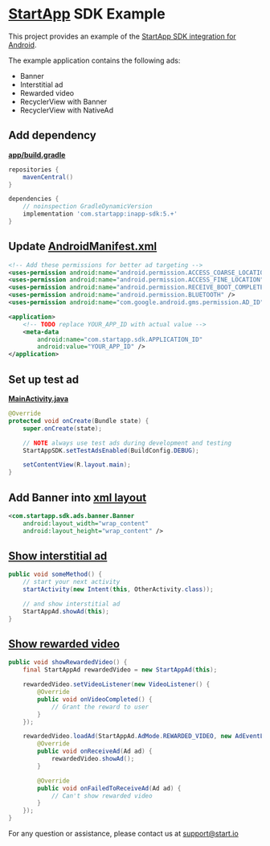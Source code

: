 # [StartApp][1] SDK Example

This project provides an example of the [StartApp SDK integration for Android][2].

The example application contains the following ads:

- Banner
- Interstitial ad
- Rewarded video
- RecyclerView with Banner
- RecyclerView with NativeAd

## Add dependency

[**app/build.gradle**](app/build.gradle#L16)

```groovy
repositories {
    mavenCentral()
}

dependencies {
    // noinspection GradleDynamicVersion
    implementation 'com.startapp:inapp-sdk:5.+'
}
```

## Update [AndroidManifest.xml](app/src/main/AndroidManifest.xml#L21)

```xml
<!-- Add these permissions for better ad targeting -->
<uses-permission android:name="android.permission.ACCESS_COARSE_LOCATION" />
<uses-permission android:name="android.permission.ACCESS_FINE_LOCATION" />
<uses-permission android:name="android.permission.RECEIVE_BOOT_COMPLETED" />
<uses-permission android:name="android.permission.BLUETOOTH" />
<uses-permission android:name="com.google.android.gms.permission.AD_ID"/>

<application>
    <!-- TODO replace YOUR_APP_ID with actual value -->
    <meta-data
        android:name="com.startapp.sdk.APPLICATION_ID"
        android:value="YOUR_APP_ID" />
</application>
```

## Set up test ad

[**MainActivity.java**](app/src/main/java/com/example/app/MainActivity.java#L24)

```java
@Override
protected void onCreate(Bundle state) {
    super.onCreate(state);

    // NOTE always use test ads during development and testing
    StartAppSDK.setTestAdsEnabled(BuildConfig.DEBUG);

    setContentView(R.layout.main);
}
```

## Add Banner into [xml layout](app/src/main/res/layout/main.xml#L52)

```xml
<com.startapp.sdk.ads.banner.Banner
    android:layout_width="wrap_content"
    android:layout_height="wrap_content" />
```

## [Show interstitial ad](app/src/main/java/com/example/app/MainActivity.java#L32)

```java
public void someMethod() {
    // start your next activity
    startActivity(new Intent(this, OtherActivity.class));

    // and show interstitial ad
    StartAppAd.showAd(this);
}
```

## [Show rewarded video](app/src/main/java/com/example/app/MainActivity.java#L36)

```java
public void showRewardedVideo() {
    final StartAppAd rewardedVideo = new StartAppAd(this);

    rewardedVideo.setVideoListener(new VideoListener() {
        @Override
        public void onVideoCompleted() {
            // Grant the reward to user
        }
    });

    rewardedVideo.loadAd(StartAppAd.AdMode.REWARDED_VIDEO, new AdEventListener() {
        @Override
        public void onReceiveAd(Ad ad) {
            rewardedVideo.showAd();
        }

        @Override
        public void onFailedToReceiveAd(Ad ad) {
            // Can't show rewarded video
        }
    });
}
```

For any question or assistance, please contact us at support@start.io

 [1]: https://start.io
 [2]: https://support.start.io/hc/en-us/articles/360014774799
